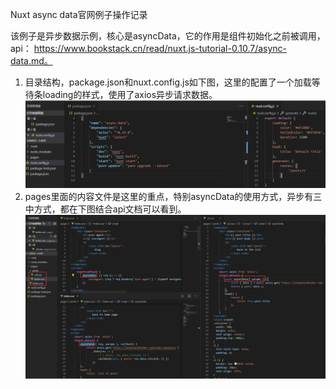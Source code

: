 Nuxt async data官网例子操作记录

该例子是异步数据示例，核心是asyncData，它的作用是组件初始化之前被调用，api：
https://www.bookstack.cn/read/nuxt.js-tutorial-0.10.7/async-data.md。
1.	目录结构，package.json和nuxt.config.js如下图，这里的配置了一个加载等待条loading的样式，使用了axios异步请求数据。
![](assets/12.async-data-4b381055.png)
2.	pages里面的内容文件是这里的重点，特别asyncData的使用方式，异步有三中方式，都在下图结合api文档可以看到。
![](assets/12.async-data-4769446f.png)
